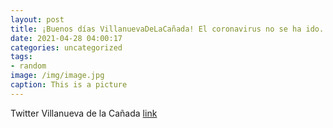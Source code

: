 ```yaml
---
layout: post
title: ¡Buenos días VillanuevaDeLaCañada! El coronavirus no se ha ido. Es fundamental seguir las recomendaciones sanitarias para redu...
date: 2021-04-28 04:00:17
categories: uncategorized
tags:
- random
image: /img/image.jpg
caption: This is a picture
---
```

Twitter Villanueva de la Cañada [link](https://twitter.com/AytoVDLCanada/status/1386954685374996486)
